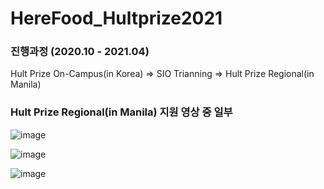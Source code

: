 # HereFood_Hultprize2021

### 진행과정 (2020.10 - 2021.04)

Hult Prize On-Campus(in Korea) => SIO Trianning => Hult Prize Regional(in Manila)


### Hult Prize Regional(in Manila) 지원 영상 중 일부

![image](https://user-images.githubusercontent.com/87745990/202616209-ce3255f4-3a54-4332-bd5b-9c9154d4ee08.png)

![image](https://user-images.githubusercontent.com/87745990/202616288-f3478b9f-d917-491c-92a4-8b7a862662f9.png)

![image](https://user-images.githubusercontent.com/87745990/202616377-983eb602-d72b-4a32-a372-d87210dfe081.png)
